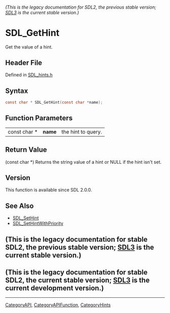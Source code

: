 ###### (This is the legacy documentation for SDL2, the previous stable version; [SDL3](https://wiki.libsdl.org/SDL3/) is the current stable version.)
# SDL_GetHint

Get the value of a hint.

## Header File

Defined in [SDL_hints.h](https://github.com/libsdl-org/SDL/blob/SDL2/include/SDL_hints.h)

## Syntax

```c
const char * SDL_GetHint(const char *name);
```

## Function Parameters

|              |          |                    |
| ------------ | -------- | ------------------ |
| const char * | **name** | the hint to query. |

## Return Value

(const char *) Returns the string value of a hint or NULL if the hint isn't
set.

## Version

This function is available since SDL 2.0.0.

## See Also

- [SDL_SetHint](SDL_SetHint)
- [SDL_SetHintWithPriority](SDL_SetHintWithPriority)


## (This is the legacy documentation for stable SDL2, the previous stable version; [SDL3](https://wiki.libsdl.org/SDL3/) is the current stable version.)



## (This is the legacy documentation for stable SDL2, the current stable version; [SDL3](https://wiki.libsdl.org/SDL3/) is the current development version.)



----
[CategoryAPI](CategoryAPI), [CategoryAPIFunction](CategoryAPIFunction), [CategoryHints](CategoryHints)

